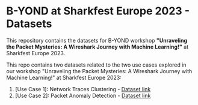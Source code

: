 # B-YOND at Sharkfest Europe 2023 - Datasets
This repository contains the datasets for B-YOND workshop **"Unraveling the Packet Mysteries: A Wireshark Journey with Machine Learning!"** at Sharkfest Europe 2023.

This repo contains two datasets related to the two use cases explored in our workshop "Unraveling the Packet Mysteries: A Wireshark Journey with Machine Learning!" at Sharkfest Europe 2023:
1. [Use Case 1]: Network Traces Clustering - [Dataset link](./network-traces-clustering/)
2. [Use Case 2]: Packet Anomaly Detection - [Dataset link](./packet-anomaly-detection/)
